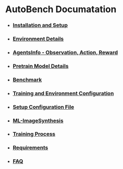 # AutoBench Documatation

- ### [Installation and Setup](Installation-and-Setup.md)

- ### [Environment Details](Environment-Details.md)

- ### [AgentsInfo - Observation, Action, Reward](AgentInfos-Obs-Action-Reward.md)

- ### [Pretrain Model Details](Pretrain-Model-Details.md)

- ### [Benchmark](Benchmark.md)

- ### [Training and Environment Configuration](Training-and-Environment-Configuration.md)

- ### [Setup Configuration File](Setup-Configuration-Files.md)

- ### [ML-ImageSynthesis](ML-ImageSynthesis.md)

- ### [Training Process](Training-Process.md)

- ### [Requirements](Requirements.md)

- ### [FAQ](FAQ.md)
